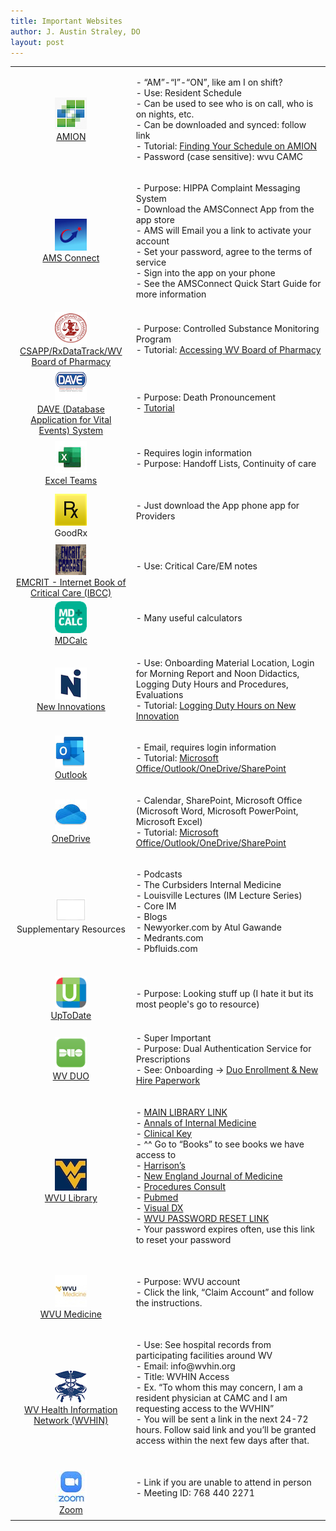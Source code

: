 ```yaml
---
title: Important Websites
author: J. Austin Straley, DO
layout: post
---
```


<html lang="en" >
    <meta charset="UTF-8">
    <meta name="viewport" content="width=device-width, initial-scale=1">
        <!-- Fonts -->
        <link rel="stylesheet" href="{{site.baseurl}}/assets/gitbook/gitbook-plugin-fontsettings/website.css">
        <!-- Search -->
        <link rel="stylesheet" href="{{site.baseurl}}/assets/gitbook/gitbook-plugin-search-pro/search.css">
        <link rel="stylesheet" href="{{site.baseurl}}/assets/gitbook/gitbook-plugin-back-to-top-button/plugin.css">
        <!-- Styles -->
        <link rel="stylesheet" href="{{site.baseurl}}/assets/gitbook/style.css">
        <link rel="stylesheet" href="{{site.baseurl}}/assets/gitbook/custom.css">
        <link rel="stylesheet" href="{{site.baseurl}}/assets/gitbook/rouge/{{ site.syntax_highlighter_style | default: 'colorful' }}.css">
  <body>
  <table>
    <tr>
        <td style="text-align: center;"><img src="https://github.com/jzstraley/jzstraley.github.io/blob/master/assets/internguide/amionapppic.png?raw=true" alt="AMION"><br>
        <a href="https://www.amion.com/cgi-bin/ocs">AMION</a>
        </td>
        <td><p>
            - “AM”-“I”-“ON”, like am I on shift?<br>
            - Use: Resident Schedule<br>
            - Can be used to see who is on call, who is on nights, etc.<br>
            - Can be downloaded and synced: follow link<br>
            - Tutorial: <a href="https://youtu.be/hWwKKWS5No0">Finding Your Schedule on AMION</a><br>
            - Password (case sensitive): wvu CAMC
            <br></p></td>
    </tr>
    <tr>
        <td style="text-align: center;"><img src="https://github.com/jzstraley/jzstraley.github.io/blob/master/assets/internguide/amsapppic.png?raw=true" alt="AMS Connect"><br>
        <a href="https://account.amsconnectapp.com/login">AMS Connect</a>
        </td>
        <td><p>
            - Purpose: HIPPA Complaint Messaging System<br>
            - Download the AMSConnect App from the app store<br>
            - AMS will Email you a link to activate your account<br>
                - Set your password, agree to the terms of service<br>
            - Sign into the app on your phone<br>
            - See the AMSConnect Quick Start Guide for more information
            <br></p></td>
    </tr>
    <tr>
        <td style="text-align: center;"><img src="https://github.com/jzstraley/jzstraley.github.io/blob/master/assets/internguide/wvbopapppic.png?raw=true" alt="WVBOP"><br>
        <a href="https://www.csappwv.com/Account/Login.aspx?ReturnUrl=%2f">CSAPP/RxDataTrack/WV Board of Pharmacy</a>
        </td>
        <td><p>
            - Purpose: Controlled Substance Monitoring Program<br>
            - Tutorial: <a href="https://youtu.be/PkuhbUnTKi4">Accessing WV Board of Pharmacy</a>
            <br></p></td>
    </tr>
    <tr>
        <td style="text-align: center;"><img src="https://github.com/jzstraley/jzstraley.github.io/blob/master/assets/internguide/daveapppic.png?raw=true" alt="DAVE"><br>
        <a href="https://davewv.vitalchek.com/web/Logon.aspx">DAVE (Database Application for Vital Events) System</a>
        </td>
        <td><p>
            - Purpose: Death Pronouncement<br>
            - <a href="https://sites.google.com/wv.gov/davetraining/home">Tutorial</a>
            <br></p></td>
    </tr>
    <tr>
        <td style="text-align: center;"><img src="https://github.com/jzstraley/jzstraley.github.io/blob/master/assets/internguide/excelapppic.jpeg?raw=true" alt="Excel"><br>
        <a href="https://camcorg.sharepoint.com/:f:/r/sites/DPT_IAM_Internal_Medicine_Program_26296/Shared%20Documents/Med%20Service-ICU%20Team%20Lists?csf=1&web=1&e=4v9oTJ">Excel Teams</a>
        </td>
        <td><p>
            - Requires login information<br>
            - Purpose: Handoff Lists, Continuity of care<br>
            <br></p></td>
    </tr>
    <tr>
        <td style="text-align: center;"><img src="https://github.com/jzstraley/jzstraley.github.io/blob/master/assets/internguide/goodrxapppic.png?raw=true" alt="GoodRx"><br>
        GoodRx
        </td>
        <td><p>
            - Just download the App phone app for Providers<br>
            <br></p></td>
    </tr>
    <tr>
        <td style="text-align: center;"><img src="https://github.com/jzstraley/jzstraley.github.io/blob/master/assets/internguide/emcritapppic.png?raw=true" alt="EMCRIT"><br>
        <a href="https://emcrit.org/ibcc/toc/">EMCRIT - Internet Book of Critical Care (IBCC)</a>
        </td>
        <td><p>
            - Use: Critical Care/EM notes<br>
            <br></p></td>
    </tr>
    <tr>
        <td style="text-align: center;"><img src="https://github.com/jzstraley/jzstraley.github.io/blob/master/assets/internguide/mdcalapppic.png?raw=true" alt="MDCalc"><br>
        <a href="https://www.mdcalc.com/">MDCalc</a>
        </td>
        <td><p>
            - Many useful calculators<br>
            <br></p></td>
    </tr>
    <tr>
        <td style="text-align: center;"><img src="https://github.com/jzstraley/jzstraley.github.io/blob/master/assets/internguide/newinnovapppic.png?raw=true" alt="New Innovations"><br>
        <a href="https://www.new-innov.com/login/Login.aspx">New Innovations</a>
        </td>
        <td><p>
            - Use: Onboarding Material Location, Login for Morning Report and Noon Didactics, Logging Duty Hours and Procedures, Evaluations<br>
            - Tutorial: <a href="https://youtu.be/dkpLhmxxwpU">Logging Duty Hours on New Innovation</a>
            <br></p></td>
    </tr>
    <tr>
        <td style="text-align: center;"><img src="https://github.com/jzstraley/jzstraley.github.io/blob/master/assets/internguide/outlookapppic.png?raw=true" alt="Outlook"><br>
        <a href="https://outlook.office.com/mail/">Outlook</a>
        </td>
        <td><p>
            - Email, requires login information <br>
            - Tutorial: <a href="https://youtu.be/p6yKzWvLs74">Microsoft Office/Outlook/OneDrive/SharePoint</a>
            <br></p></td>
    </tr>
    <tr>
        <td style="text-align: center;"><img src="https://github.com/jzstraley/jzstraley.github.io/blob/master/assets/internguide/onedriveapppic.jpeg?raw=true" alt="OneDrive"><br>
        <a href="https://login.microsoftonline.com/">OneDrive</a>
        </td>
        <td><p>
            - Calendar, SharePoint, Microsoft Office (Microsoft Word, Microsoft PowerPoint, Microsoft Excel)<br>
            - Tutorial: <a href="https://youtu.be/p6yKzWvLs74">Microsoft Office/Outlook/OneDrive/SharePoint</a>
            <br></p></td>
    </tr>
    <tr>
        <td style="text-align: center;"><img src="https://github.com/jzstraley/jzstraley.github.io/blob/master/assets/internguide/otherapppic.png?raw=true" alt="Supplementary Resources"><br>
        Supplementary Resources
        </td>
        <td><p>
            - Podcasts<br>
                - The Curbsiders Internal Medicine<br>
                - Louisville Lectures (IM Lecture Series)<br>
                - Core IM<br>
            - Blogs<br>
                - Newyorker.com by Atul Gawande<br>
                - Medrants.com<br>
                - Pbfluids.com<br>
            <br></p></td>
    </tr>
    <tr>
        <td style="text-align: center;"><img src="https://github.com/jzstraley/jzstraley.github.io/blob/master/assets/internguide/uptotdateapppic.png?raw=true" alt="UpToDate"><br>
        <a href="https://www.uptodate.com/login">UpToDate</a>
        </td>
        <td><p>
        - Purpose: Looking stuff up (I hate it but its most people's go to resource)
            <br></p></td>
    </tr>
    <tr>
        <td style="text-align: center;"><img src="https://github.com/jzstraley/jzstraley.github.io/blob/master/assets/internguide/duoapppic.png?raw=true" alt="Duo"><br>
        <a href="https://api-30013422.duosecurity.com/portal?code=21b4d5751036bfe5&akey=DA6CSOIIKNS6NKKMM3RG">WV DUO</a>
        </td>
        <td><p>
            - Super Important<br>
            - Purpose: Dual Authentication Service for Prescriptions<br>
            - See: Onboarding -> <a href="https://guide.duo.com/enrollment">Duo Enrollment & New Hire Paperwork</a>
            <br></p></td>
    </tr>
    <tr>
        <td style="text-align: center;"><img src="https://github.com/jzstraley/jzstraley.github.io/blob/master/assets/internguide/wvuapppic.jpeg?raw=true" alt="WVUlib"><br>
        <a href="https://login.www.libproxy.wvu.edu/login?qurl=https%3a%2f%2fwww.ncbi.nlm.nih.gov%2fpubmed%3fholding%3dwvuhsclib_fft_ndi%26otool%3dwvuhsclib">WVU Library</a>
        </td>
        <td><p>
            - <a href="https://login.www.libproxy.wvu.edu/menu">MAIN LIBRARY LINK</a><br>
            - <a href="https://annals-org.www.libproxy.wvu.edu/aim">Annals of Internal Medicine</a><br>
            - <a href="https://www-clinicalkey-com.www.libproxy.wvu.edu/#!/">Clinical Key</a><br>
                - ^^ Go to “Books” to see books we have access to<br>
            - <a href="https://lib.wvu.edu/databases/connect.php?1236803193=INVS">Harrison’s</a><br>
            - <a href="https://www-nejm-org.www.libproxy.wvu.edu/">New England Journal of Medicine</a><br>
            - <a href="https://www-clinicalkey-com.www.libproxy.wvu.edu/#!/browse/procedures">Procedures Consult</a><br>
            - <a href="https://login.www.libproxy.wvu.edu/login?qurl=https%3a%2f%2fwww.ncbi.nlm.nih.gov%2fpubmed%3fholding%3dwvuhsclib_fft_ndi%26otool%3dwvuhsclib">Pubmed</a><br>
            - <a href="https://lib.wvu.edu/databases/connect.php?1444228039=INVS">Visual DX</a><br>
            - <a href="https://login.wvu.edu/self-service">WVU PASSWORD RESET LINK</a><br>
                - Your password expires often, use this link to reset your password<br>
            <br></p></td>
    </tr>
    <tr>
        <td style="text-align: center;"><img src="https://github.com/jzstraley/jzstraley.github.io/blob/master/assets/internguide/wvumedapppic.jpeg?raw=true" alt="WVMED"><br>
        <a href="https://wvumedicine.org/login/">WVU Medicine</a>
        </td>
        <td><p>
            - Purpose: WVU account<br>
            - Click the link, “Claim Account” and follow the instructions.<br>
            <br></p></td>
    </tr>
    <tr>
        <td style="text-align: center;"><img src="https://github.com/jzstraley/jzstraley.github.io/blob/master/assets/internguide/wvhinapppic.png?raw=true" alt="WVHIN"><br>
        <a href="https://idp.crisphealth.org/#login">WV Health Information Network (WVHIN)</a>
        </td>
        <td><p>
            - Use: See hospital records from participating facilities around WV<br>
            - Email: info@wvhin.org<br>
            - Title: WVHIN Access<br>
                - Ex. “To whom this may concern, I am a resident physician at CAMC and I am requesting access to the WVHIN”<br>
            - You will be sent a link in the next 24-72 hours. Follow said link and you’ll be granted access within the next few days after that.<br>
            <br></p></td>
    </tr>
    <tr>
        <td style="text-align: center;"><img src="https://github.com/jzstraley/jzstraley.github.io/blob/master/assets/internguide/zoomapppic.jpeg?raw=true" alt="Zoom"><br>
        <a href="https://wvumdtv.zoom.us/j/7684402271?pwd=M3lnR25sY0lRaFIzTjFaZ1AveCtDQT09">Zoom</a>
        </td>
        <td><p>
            - Link if you are unable to attend in person<br>
            - Meeting ID: 768 440 2271<br>
            <br></p></td>
    </tr>
</table>